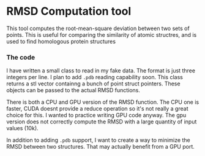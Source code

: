 # RMSD Computation tool
This tool computes the root-mean-square deviation 
between two sets of points. This is useful for comparing 
the similarity of atomic structres, and is used to find
homologous protein structures

### The code
I have written a small class to read in my fake data. The 
format is just three integers per line. I plan to add `.pdb` 
reading capability soon. This class returns a stl vector
containng a bunch of point struct pointers. These objects can
be passed to the actual RMSD functions.

There is both a CPU and GPU version of the RMSD function. The 
CPU one is faster, CUDA doesnt provide a reduce operation so
it's not really a great choice for this. I wanted to practice 
writing GPU code anyway. The gpu version does not correctly 
compute the RMSD with a large quantity of input values (10k).

In addition to adding `.pdb` support, I want to create a way to
minimize the RMSD between two structures. That may actually benefit 
from a GPU port.